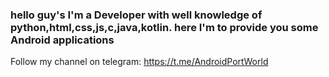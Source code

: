 ### hello guy's I'm a Developer with well knowledge of python,html,css,js,c,java,kotlin. here I'm to provide you some Android applications
Follow my channel on telegram: https://t.me/AndroidPortWorld
